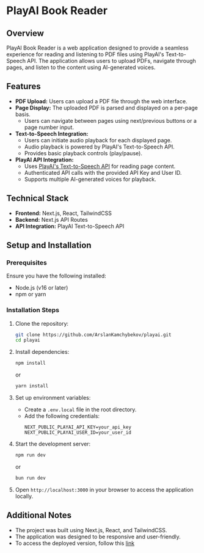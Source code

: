# PlayAI Book Reader

## Overview

PlayAI Book Reader is a web application designed to provide a seamless experience for reading and listening to PDF files using PlayAI's Text-to-Speech API. The application allows users to upload PDFs, navigate through pages, and listen to the content using AI-generated voices.

## Features

- **PDF Upload:** Users can upload a PDF file through the web interface.
- **Page Display:** The uploaded PDF is parsed and displayed on a per-page basis.
  - Users can navigate between pages using next/previous buttons or a page number input.
- **Text-to-Speech Integration:**
  - Users can initiate audio playback for each displayed page.
  - Audio playback is powered by PlayAI's Text-to-Speech API.
  - Provides basic playback controls (play/pause).
- **PlayAI API Integration:**
  - Uses [PlayAI's Text-to-Speech API](https://docs.play.ai/tts-api-reference/endpoints/v1/tts/stream/post-playdialog) for reading page content.
  - Authenticated API calls with the provided API Key and User ID.
  - Supports multiple AI-generated voices for playback.

## Technical Stack

- **Frontend:** Next.js, React, TailwindCSS
- **Backend:** Next.js API Routes
- **API Integration:** PlayAI Text-to-Speech API

## Setup and Installation

### Prerequisites

Ensure you have the following installed:
- Node.js (v16 or later)
- npm or yarn

### Installation Steps

1. Clone the repository:
   ```sh
   git clone https://github.com/ArslanKamchybekov/playai.git
   cd playai
   ```

2. Install dependencies:
   ```sh
   npm install
   ```
   or
   ```sh
   yarn install
   ```

3. Set up environment variables:
   - Create a `.env.local` file in the root directory.
   - Add the following credentials:
     ```env
     NEXT_PUBLIC_PLAYAI_API_KEY=your_api_key
     NEXT_PUBLIC_PLAYAI_USER_ID=your_user_id
     ```

4. Start the development server:
   ```sh
   npm run dev
   ```
   or
   ```sh
   bun run dev
   ```

5. Open `http://localhost:3000` in your browser to access the application locally.

## Additional Notes

- The project was built using Next.js, React, and TailwindCSS.
- The application was designed to be responsive and user-friendly.
- To access the deployed version, follow this [link](https://playaidev.vercel.app/)

